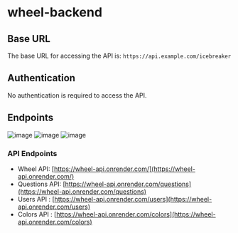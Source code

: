 # wheel-backend

## Base URL

The base URL for accessing the API is: `https://api.example.com/icebreaker`

## Authentication

No authentication is required to access the API.

## Endpoints

![image](https://github.com/HarishVerma-UI/wheel-backend/assets/16557259/00bd4845-8d0d-4a53-836d-b4c0558642d1)
![image](https://github.com/HarishVerma-UI/wheel-backend/assets/16557259/2c8e8033-7ecf-4c5c-a71b-38ba6592c276)
![image](https://github.com/HarishVerma-UI/wheel-backend/assets/16557259/6379010b-b29c-4766-a5ef-e5d977059c0e)



### API Endpoints

- Wheel API: [https://wheel-api.onrender.com/](https://wheel-api.onrender.com/)
- Questions API: [https://wheel-api.onrender.com/questions](https://wheel-api.onrender.com/questions)
- Users API : [https://wheel-api.onrender.com/users](https://wheel-api.onrender.com/users)
- Colors API : [https://wheel-api.onrender.com/colors](https://wheel-api.onrender.com/colors)
